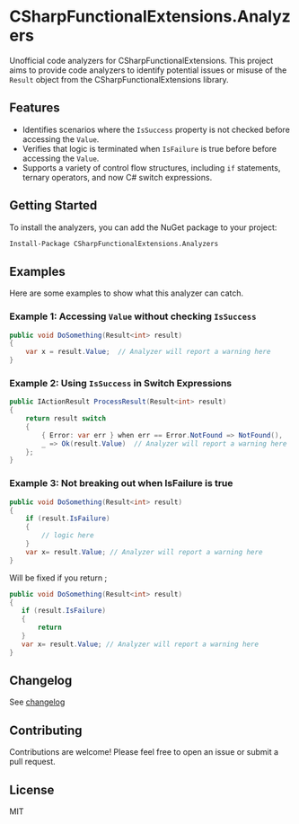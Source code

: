 # CSharpFunctionalExtensions.Analyzers

Unofficial code analyzers for CSharpFunctionalExtensions. This project aims to provide code analyzers to identify potential issues or misuse of the `Result` object from the CSharpFunctionalExtensions library.

## Features

- Identifies scenarios where the `IsSuccess` property is not checked before accessing the `Value`.
- Verifies that logic is terminated  when `IsFailure` is true before before accessing the `Value`.
- Supports a variety of control flow structures, including `if` statements, ternary operators, and now C# switch expressions.

## Getting Started

To install the analyzers, you can add the NuGet package to your project:

```bash
Install-Package CSharpFunctionalExtensions.Analyzers
```

## Examples

Here are some examples to show what this analyzer can catch.

### Example 1: Accessing `Value` without checking `IsSuccess`

```csharp
public void DoSomething(Result<int> result)
{
    var x = result.Value;  // Analyzer will report a warning here
}
```

### Example 2: Using `IsSuccess` in Switch Expressions

```csharp
public IActionResult ProcessResult(Result<int> result)
{
    return result switch
    {
        { Error: var err } when err == Error.NotFound => NotFound(),
        _ => Ok(result.Value)  // Analyzer will report a warning here
    };
}
```

### Example 3: Not breaking out when IsFailure is true
```csharp
public void DoSomething(Result<int> result)
{
    if (result.IsFailure)
    {
        // logic here
    }
    var x= result.Value; // Analyzer will report a warning here
}
```

Will be fixed if you return ;
 ```csharp
public void DoSomething(Result<int> result)
{
    if (result.IsFailure)
    {
        return
    }
    var x= result.Value; // Analyzer will report a warning here
}
```

## Changelog
See [changelog](changelog.md)

## Contributing

Contributions are welcome! Please feel free to open an issue or submit a pull request.

## License

MIT
